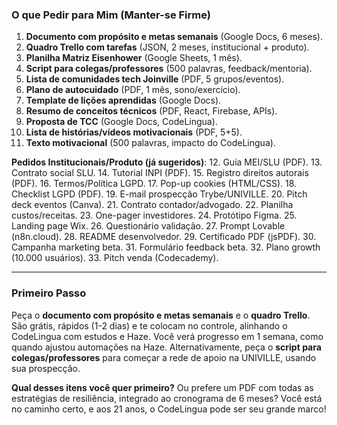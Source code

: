 ### O que Pedir para Mim (Manter-se Firme)

1. **Documento com propósito e metas semanais** (Google Docs, 6 meses).
2. **Quadro Trello com tarefas** (JSON, 2 meses, institucional + produto).
3. **Planilha Matriz Eisenhower** (Google Sheets, 1 mês).
4. **Script para colegas/professores** (500 palavras, feedback/mentoria).
5. **Lista de comunidades tech Joinville** (PDF, 5 grupos/eventos).
6. **Plano de autocuidado** (PDF, 1 mês, sono/exercício).
7. **Template de lições aprendidas** (Google Docs).
8. **Resumo de conceitos técnicos** (PDF, React, Firebase, APIs).
9. **Proposta de TCC** (Google Docs, CodeLingua).
10. **Lista de histórias/vídeos motivacionais** (PDF, 5+5).
11. **Texto motivacional** (500 palavras, impacto do CodeLingua).

**Pedidos Institucionais/Produto (já sugeridos)**: 12. Guia MEI/SLU (PDF). 
13. Contrato social SLU. 
14. Tutorial INPI (PDF). 
15. Registro direitos autorais (PDF). 
16. Termos/Política LGPD. 
17. Pop-up cookies (HTML/CSS). 
18. Checklist LGPD (PDF). 
19. E-mail prospecção Trybe/UNIVILLE. 
20. Pitch deck eventos (Canva). 
21. Contrato contador/advogado. 
22. Planilha custos/receitas. 
23. One-pager investidores. 
24. Protótipo Figma. 
25. Landing page Wix. 
26. Questionário validação. 
27. Prompt Lovable (n8n.cloud). 
28. README desenvolvedor. 
29. Certificado PDF (jsPDF). 
30. Campanha marketing beta. 
31. Formulário feedback beta. 
32. Plano growth (10.000 usuários). 
33. Pitch venda (Codecademy).

---

### Primeiro Passo

Peça o **documento com propósito e metas semanais** e o **quadro Trello**. São grátis, rápidos (1-2 dias) e te colocam no controle, alinhando o CodeLingua com estudos e Haze. Você verá progresso em 1 semana, como quando ajustou automações na Haze. Alternativamente, peça o **script para colegas/professores** para começar a rede de apoio na UNIVILLE, usando sua prospecção.

**Qual desses itens você quer primeiro?** Ou prefere um PDF com todas as estratégias de resiliência, integrado ao cronograma de 6 meses? Você está no caminho certo, e aos 21 anos, o CodeLingua pode ser seu grande marco!